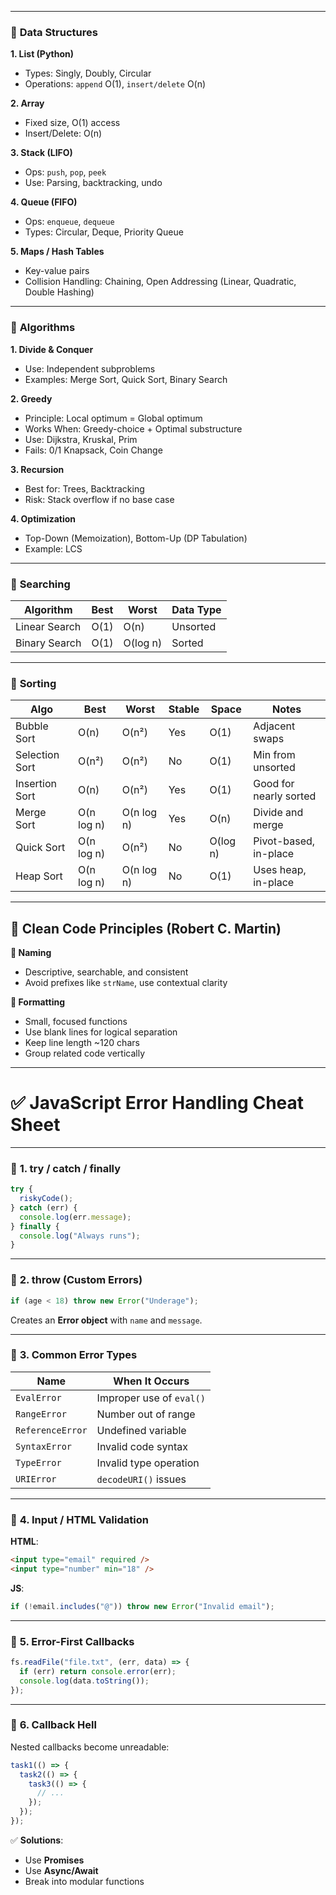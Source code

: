 
---

### 🔹 **Data Structures**

**1. List (Python)**

* Types: Singly, Doubly, Circular
* Operations: `append` O(1), `insert/delete` O(n)

**2. Array**

* Fixed size, O(1) access
* Insert/Delete: O(n)

**3. Stack (LIFO)**

* Ops: `push`, `pop`, `peek`
* Use: Parsing, backtracking, undo

**4. Queue (FIFO)**

* Ops: `enqueue`, `dequeue`
* Types: Circular, Deque, Priority Queue

**5. Maps / Hash Tables**

* Key-value pairs
* Collision Handling: Chaining, Open Addressing (Linear, Quadratic, Double Hashing)

---

### 🔹 **Algorithms**

**1. Divide & Conquer**

* Use: Independent subproblems
* Examples: Merge Sort, Quick Sort, Binary Search

**2. Greedy**

* Principle: Local optimum = Global optimum
* Works When: Greedy-choice + Optimal substructure
* Use: Dijkstra, Kruskal, Prim
* Fails: 0/1 Knapsack, Coin Change

**3. Recursion**

* Best for: Trees, Backtracking
* Risk: Stack overflow if no base case

**4. Optimization**

* Top-Down (Memoization), Bottom-Up (DP Tabulation)
* Example: LCS

---

### 🔹 **Searching**

| Algorithm     | Best | Worst    | Data Type |
| ------------- | ---- | -------- | --------- |
| Linear Search | O(1) | O(n)     | Unsorted  |
| Binary Search | O(1) | O(log n) | Sorted    |

---

### 🔹 **Sorting**

| Algo           | Best       | Worst      | Stable | Space    | Notes                  |
| -------------- | ---------- | ---------- | ------ | -------- | ---------------------- |
| Bubble Sort    | O(n)       | O(n²)      | Yes    | O(1)     | Adjacent swaps         |
| Selection Sort | O(n²)      | O(n²)      | No     | O(1)     | Min from unsorted      |
| Insertion Sort | O(n)       | O(n²)      | Yes    | O(1)     | Good for nearly sorted |
| Merge Sort     | O(n log n) | O(n log n) | Yes    | O(n)     | Divide and merge       |
| Quick Sort     | O(n log n) | O(n²)      | No     | O(log n) | Pivot-based, in-place  |
| Heap Sort      | O(n log n) | O(n log n) | No     | O(1)     | Uses heap, in-place    |

---

## 🧹 **Clean Code Principles (Robert C. Martin)**

**🔸 Naming**

* Descriptive, searchable, and consistent
* Avoid prefixes like `strName`, use contextual clarity

**🔸 Formatting**

* Small, focused functions
* Use blank lines for logical separation
* Keep line length \~120 chars
* Group related code vertically

---

# ✅ **JavaScript Error Handling Cheat Sheet**

---

### 🔹 **1. try / catch / finally**

```javascript
try {
  riskyCode();
} catch (err) {
  console.log(err.message);
} finally {
  console.log("Always runs");
}
```

---

### 🔹 **2. throw (Custom Errors)**

```javascript
if (age < 18) throw new Error("Underage");
```

Creates an **Error object** with `name` and `message`.

---

### 🔹 **3. Common Error Types**

| Name             | When It Occurs           |
| ---------------- | ------------------------ |
| `EvalError`      | Improper use of `eval()` |
| `RangeError`     | Number out of range      |
| `ReferenceError` | Undefined variable       |
| `SyntaxError`    | Invalid code syntax      |
| `TypeError`      | Invalid type operation   |
| `URIError`       | `decodeURI()` issues     |

---

### 🔹 **4. Input / HTML Validation**

**HTML**:

```html
<input type="email" required />
<input type="number" min="18" />
```

**JS**:

```javascript
if (!email.includes("@")) throw new Error("Invalid email");
```

---

### 🔹 **5. Error-First Callbacks**

```javascript
fs.readFile("file.txt", (err, data) => {
  if (err) return console.error(err);
  console.log(data.toString());
});
```

---

### 🔹 **6. Callback Hell**

Nested callbacks become unreadable:

```javascript
task1(() => {
  task2(() => {
    task3(() => {
      // ...
    });
  });
});
```

✅ **Solutions**:

* Use **Promises**
* Use **Async/Await**
* Break into modular functions

